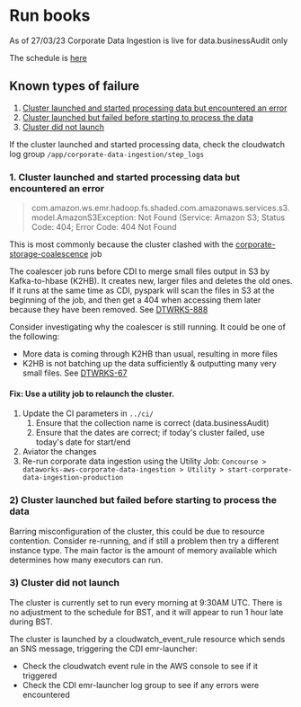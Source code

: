 # Run books

As of 27/03/23 Corporate Data Ingestion is live for data.businessAudit only

The schedule is [here](https://github.com/dwp/dataworks-aws-corporate-data-ingestion/blob/10d17a9df00dd3b53bc9621dbc20bc7f08abe2d9/daily_export_scheduling.tf#L5)

## Known types of failure

1) [Cluster launched and started processing data but encountered an error](#processing_failed)
2) [Cluster launched but failed before starting to process the data](#launch_failed)
3) [Cluster did not launch](#no_launch)

If the cluster launched and started processing data, check the cloudwatch log group `/app/corporate-data-ingestion/step_logs`

### 1.<a id="processing_failed"> </a> Cluster launched and started processing data but encountered an error
> com.amazon.ws.emr.hadoop.fs.shaded.com.amazonaws.services.s3.model.AmazonS3Exception: Not Found (Service: Amazon S3; Status Code: 404; Error Code: 404 Not Found

This is most commonly because the cluster clashed with the [corporate-storage-coalescence](https://github.com/dwp/dataworks-corporate-storage-coalescence) job

The coalescer job runs before CDI to merge small files output in S3 by Kafka-to-hbase (K2HB). 
It creates new, larger files and deletes the old ones.  If it runs at the same time as CDI,
pyspark will scan the files in S3 at the beginning of the job, and then get a 404 when 
accessing them later because they have been removed. See [DTWRKS-888](https://dwpdigital.atlassian.net/browse/DTWRKS-888)

Consider investigating why the coalescer is still running.  It could be one of the following:
- More data is coming through K2HB than usual, resulting in more files
- K2HB is not batching up the data sufficiently & outputting many very small files.  See [DTWRKS-67](https://dwpdigital.atlassian.net/browse/DTWRKS-67)

#### Fix: Use a utility job to relaunch the cluster.
1. Update the CI parameters in `../ci/`
   1. Ensure that the collection name is correct (data.businessAudit)
   2. Ensure that the dates are correct; if today's cluster failed, use today's date for start/end
2. Aviator the changes
3. Re-run corporate data ingestion using the Utility Job: `Concourse > dataworks-aws-corporate-data-ingestion > Utility > start-corporate-data-ingestion-production`


### 2) <a id="launch_failed"> </a> Cluster launched but failed before starting to process the data

Barring misconfiguration of the cluster, this could be due to resource contention.  Consider
re-running, and if still a problem then try a different instance type.  The main factor is the amount of memory available which determines how many executors can run.

### 3) <a id="no_launch"> </a> Cluster did not launch

The cluster is currently set to run every morning at 9:30AM UTC.  There is no adjustment to the schedule for BST,
and it will appear to run 1 hour late during BST.

The cluster is launched by a cloudwatch_event_rule resource which sends an SNS message, triggering the 
CDI emr-launcher: 
- Check the cloudwatch event rule in the AWS console to see if it triggered
- Check the CDI emr-launcher log group to see if any errors were encountered